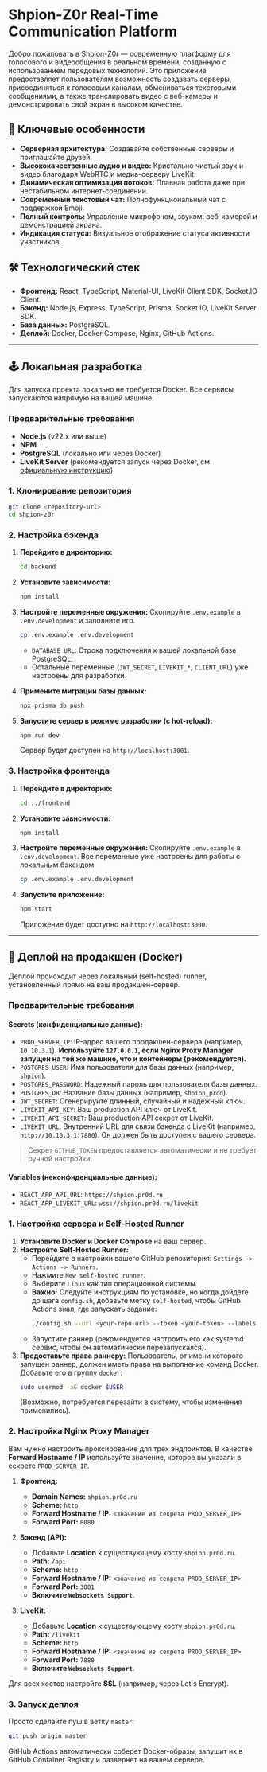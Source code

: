 # Shpion-Z0r Real-Time Communication Platform

Добро пожаловать в Shpion-Z0r — современную платформу для голосового и видеообщения в реальном времени, созданную с использованием передовых технологий. Это приложение предоставляет пользователям возможность создавать серверы, присоединяться к голосовым каналам, обмениваться текстовыми сообщениями, а также транслировать видео с веб-камеры и демонстрировать свой экран в высоком качестве.

## 🚀 Ключевые особенности

- **Серверная архитектура:** Создавайте собственные серверы и приглашайте друзей.
- **Высококачественные аудио и видео:** Кристально чистый звук и видео благодаря WebRTC и медиа-серверу LiveKit.
- **Динамическая оптимизация потоков:** Плавная работа даже при нестабильном интернет-соединении.
- **Современный текстовый чат:** Полнофункциональный чат с поддержкой Emoji.
- **Полный контроль:** Управление микрофоном, звуком, веб-камерой и демонстрацией экрана.
- **Индикация статуса:** Визуальное отображение статуса активности участников.

## 🛠️ Технологический стек

- **Фронтенд:** React, TypeScript, Material-UI, LiveKit Client SDK, Socket.IO Client.
- **Бэкенд:** Node.js, Express, TypeScript, Prisma, Socket.IO, LiveKit Server SDK.
- **База данных:** PostgreSQL.
- **Деплой:** Docker, Docker Compose, Nginx, GitHub Actions.

---

## 🕹️ Локальная разработка

Для запуска проекта локально не требуется Docker. Все сервисы запускаются напрямую на вашей машине.

### Предварительные требования
- **Node.js** (v22.x или выше)
- **NPM**
- **PostgreSQL** (локально или через Docker)
- **LiveKit Server** (рекомендуется запуск через Docker, см. [официальную инструкцию](https://docs.livekit.io/self-hosting/))

### 1. Клонирование репозитория
```bash
git clone <repository-url>
cd shpion-z0r
```

### 2. Настройка бэкенда
1.  **Перейдите в директорию:**
    ```bash
    cd backend
    ```
2.  **Установите зависимости:**
    ```bash
    npm install
    ```
3.  **Настройте переменные окружения:**
    Скопируйте `.env.example` в `.env.development` и заполните его.
    ```bash
    cp .env.example .env.development
    ```
    *   `DATABASE_URL`: Строка подключения к вашей локальной базе PostgreSQL.
    *   Остальные переменные (`JWT_SECRET`, `LIVEKIT_*`, `CLIENT_URL`) уже настроены для разработки.

4.  **Примените миграции базы данных:**
    ```bash
    npx prisma db push
    ```
5.  **Запустите сервер в режиме разработки (с hot-reload):**
    ```bash
    npm run dev
    ```
    Сервер будет доступен на `http://localhost:3001`.

### 3. Настройка фронтенда
1.  **Перейдите в директорию:**
    ```bash
    cd ../frontend
    ```
2.  **Установите зависимости:**
    ```bash
    npm install
    ```
3.  **Настройте переменные окружения:**
    Скопируйте `.env.example` в `.env.development`. Все переменные уже настроены для работы с локальным бэкендом.
    ```bash
    cp .env.example .env.development
    ```
4.  **Запустите приложение:**
    ```bash
    npm start
    ```
    Приложение будет доступно на `http://localhost:3000`.

---

## 🚀 Деплой на продакшен (Docker)

Деплой происходит через локальный (self-hosted) runner, установленный прямо на ваш продакшен-сервер.

### Предварительные требования

#### Secrets (конфиденциальные данные):
-   `PROD_SERVER_IP`: IP-адрес вашего продакшен-сервера (например, `10.10.3.1`). **Используйте `127.0.0.1`, если Nginx Proxy Manager запущен на той же машине, что и контейнеры (рекомендуется).**
-   `POSTGRES_USER`: Имя пользователя для базы данных (например, `shpion`).
-   `POSTGRES_PASSWORD`: Надежный пароль для пользователя базы данных.
-   `POSTGRES_DB`: Название базы данных (например, `shpion_prod`).
-   `JWT_SECRET`: Сгенерируйте длинный, случайный и надежный ключ.
-   `LIVEKIT_API_KEY`: Ваш production API ключ от LiveKit.
-   `LIVEKIT_API_SECRET`: Ваш production API секрет от LiveKit.
-   `LIVEKIT_URL`: Внутренний URL для связи бэкенда с LiveKit (например, `http://10.10.3.1:7880`). Он должен быть доступен с вашего сервера.

> Секрет `GITHUB_TOKEN` предоставляется автоматически и не требует ручной настройки.

#### Variables (неконфиденциальные данные):
-   `REACT_APP_API_URL`: `https://shpion.pr0d.ru`
-   `REACT_APP_LIVEKIT_URL`: `wss://shpion.pr0d.ru/livekit`

### 1. Настройка сервера и Self-Hosted Runner
1.  **Установите Docker и Docker Compose** на ваш сервер.
2.  **Настройте Self-Hosted Runner:**
    *   Перейдите в настройки вашего GitHub репозитория: `Settings -> Actions -> Runners`.
    *   Нажмите `New self-hosted runner`.
    *   Выберите `Linux` как тип операционной системы.
    *   **Важно:** Следуйте инструкциям по установке, но когда дойдете до шага `config.sh`, добавьте метку `self-hosted`, чтобы GitHub Actions знал, где запускать задание:
        ```bash
        ./config.sh --url <your-repo-url> --token <your-token> --labels self-hosted
        ```
    *   Запустите раннер (рекомендуется настроить его как systemd сервис, чтобы он автоматически перезапускался).
3.  **Предоставьте права раннеру:**
    Пользователь, от имени которого запущен раннер, должен иметь права на выполнение команд Docker. Добавьте его в группу `docker`:
    ```bash
    sudo usermod -aG docker $USER 
    ```
    (Возможно, потребуется перезайти в систему, чтобы изменения применились).

### 2. Настройка Nginx Proxy Manager
Вам нужно настроить проксирование для трех эндпоинтов. В качестве **Forward Hostname / IP** используйте значение, которое вы указали в секрете `PROD_SERVER_IP`.

1.  **Фронтенд:**
    -   **Domain Names:** `shpion.pr0d.ru`
    -   **Scheme:** `http`
    -   **Forward Hostname / IP:** `<значение из секрета PROD_SERVER_IP>`
    -   **Forward Port:** `8080`

2.  **Бэкенд (API):**
    -   Добавьте **Location** к существующему хосту `shpion.pr0d.ru`.
    -   **Path:** `/api`
    -   **Scheme:** `http`
    -   **Forward Hostname / IP:** `<значение из секрета PROD_SERVER_IP>`
    -   **Forward Port:** `3001`
    -   **Включите `Websockets Support`**.


3.  **LiveKit:**
    -   Добавьте **Location** к существующему хосту `shpion.pr0d.ru`.
    -   **Path:** `/livekit`
    -   **Scheme:** `http`
    -   **Forward Hostname / IP:** `<значение из секрета PROD_SERVER_IP>`
    -   **Forward Port:** `7880`
    -   **Включите `Websockets Support`**.

Для всех хостов настройте **SSL** (например, через Let's Encrypt).

### 3. Запуск деплоя
Просто сделайте пуш в ветку `master`:
```bash
git push origin master
```
GitHub Actions автоматически соберет Docker-образы, запушит их в GitHub Container Registry и развернет на вашем сервере. 